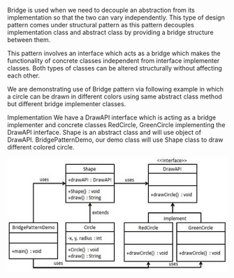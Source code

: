 
Bridge is used when we need to decouple an abstraction from its implementation so that the two can vary independently. This type of design pattern comes under structural pattern as this pattern decouples implementation class and abstract class by providing a bridge structure between them.

This pattern involves an interface which acts as a bridge which makes the functionality of concrete classes independent from interface implementer classes. Both types of classes can be altered structurally without affecting each other.

We are demonstrating use of Bridge pattern via following example in which a circle can be drawn in different colors using same abstract class method but different bridge implementer classes.

Implementation
We have a DrawAPI interface which is acting as a bridge implementer and concrete classes RedCircle, GreenCircle implementing the DrawAPI interface. Shape is an abstract class and will use object of DrawAPI. BridgePatternDemo, our demo class will use Shape class to draw different colored circle.

![bridge_pattern_uml_diagram](bridge_pattern_uml_diagram.jpg)